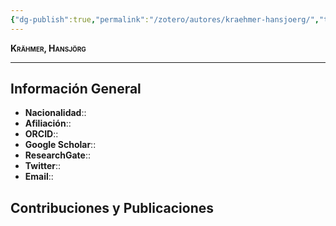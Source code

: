 ```yaml
---
{"dg-publish":true,"permalink":"/zotero/autores/kraehmer-hansjoerg/","tags":["#autor","#researcher"]}
---
```



<span style="font-variant:small-caps; font-weight: bold;"> Krähmer, Hansjörg </span>

---


## Información General

- **Nacionalidad**:: 
- **Afiliación**:: 
- **ORCID**:: 
- **Google Scholar**:: 
- **ResearchGate**:: 
- **Twitter**:: 
- **Email**::
  
## Contribuciones y Publicaciones







